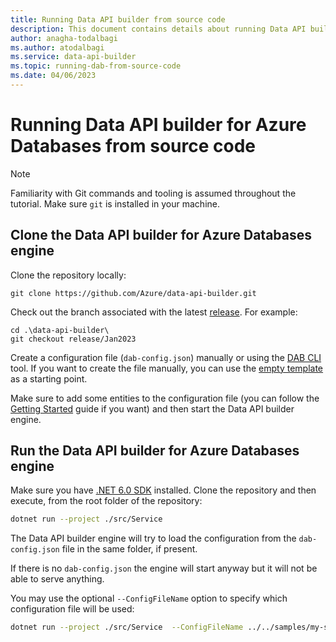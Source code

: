 ```yaml
---
title: Running Data API builder from source code
description: This document contains details about running Data API builder from source code.
author: anagha-todalbagi
ms.author: atodalbagi
ms.service: data-api-builder
ms.topic: running-dab-from-source-code
ms.date: 04/06/2023
---
```


# Running Data API builder for Azure Databases from source code

> [!NOTE]
> Familiarity with Git commands and tooling is assumed throughout the tutorial. Make sure `git` is installed in your machine.

## Clone the Data API builder for Azure Databases engine

Clone the repository locally:

```shell
git clone https://github.com/Azure/data-api-builder.git
```

Check out the branch associated with the latest [release](https://github.com/Azure/data-api-builder/releases). For example:

```shell
cd .\data-api-builder\
git checkout release/Jan2023
```

Create a configuration file (`dab-config.json`) manually or using the [DAB CLI](./dab-cli.md) tool. If you want to create the file manually, you can use the [empty template](../samples/basic-empty-dab-config.json) as a starting point.

Make sure to add some entities to the configuration file (you can follow the [Getting Started](./getting-started/getting-started.md) guide if you want) and then start the Data API builder engine.

## Run the Data API builder for Azure Databases engine

Make sure you have [.NET 6.0 SDK](https://dotnet.microsoft.com/download/dotnet/6.0.) installed. Clone the repository and then execute, from the root folder of the repository:

```sh
dotnet run --project ./src/Service
```

The Data API builder engine will try to load the configuration from the `dab-config.json` file in the same folder, if present.

If there is no `dab-config.json` the engine will start anyway but it will not be able to serve anything.

You may use the optional `--ConfigFileName` option to specify which configuration file will be used:

```sh
dotnet run --project ./src/Service  --ConfigFileName ../../samples/my-sample-dab-config.json
```
